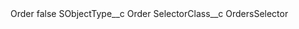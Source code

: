<?xml version="1.0" encoding="UTF-8"?>
<CustomMetadata xmlns="http://soap.sforce.com/2006/04/metadata" xmlns:xsi="http://www.w3.org/2001/XMLSchema-instance" xmlns:xsd="http://www.w3.org/2001/XMLSchema">
    <label>Order</label>
    <protected>false</protected>
    <values>
        <field>SObjectType__c</field>
        <value xsi:type="xsd:string">Order</value>
    </values>
    <values>
        <field>SelectorClass__c</field>
        <value xsi:type="xsd:string">OrdersSelector</value>
    </values>
</CustomMetadata>